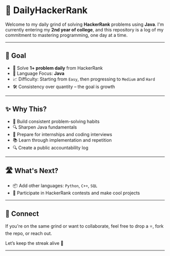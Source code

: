 # 🚀 DailyHackerRank

Welcome to my daily grind of solving **HackerRank** problems using **Java**. I'm currently entering my **2nd year of college**, and this repository is a log of my commitment to mastering programming, one day at a time.

---

## 📅 Goal

- 🧠 Solve **1+ problem daily** from HackerRank  
- 🎯 Language Focus: **Java**  
- 📈 Difficulty: Starting from `Easy`, then progressing to `Medium` and `Hard`  
- 🛠️ Consistency over quantity – the goal is growth  

---

## ✨ Why This?

- 💪 Build consistent problem-solving habits  
- 🔍 Sharpen Java fundamentals  
- 🧩 Prepare for internships and coding interviews  
- 📚 Learn through implementation and repetition  
- 🔍 Create a public accountability log  

---

## 🛣️ What's Next?

- 📦 Add other languages: `Python`, `C++`, `SQL`
- 🧪 Participate in HackerRank contests and make cool projects 


---

## 🤝 Connect

If you're on the same grind or want to collaborate, feel free to drop a ⭐, fork the repo, or reach out.

Let’s keep the streak alive 🚀

---

